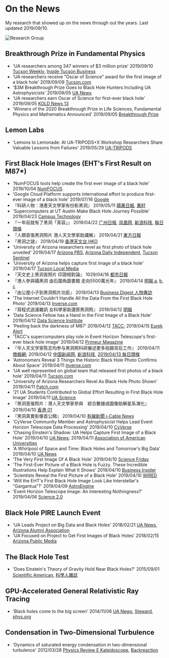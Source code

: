 # On the News

My research that showed up on the news through out the years.
Last updated 2019/09/10.

![Research Group](moments/2022/bhpire_group.jpg)

## Breakthrough Prize in Fundamental Physics

- 'UA researchers among 347 winners of $3 million prize'
  2019/09/10
  [Tucson Weekly](https://www.tucsonweekly.com/TheRange/archives/2019/09/10/ua-researchers-among-347-winners-of-3-million-prize),
  [Inside Tucson Business](https://www.insidetucsonbusiness.com/news/ua-researchers-among-winners-of-million-prize/article_130224c6-d3ff-11e9-98a9-d3761fbd5736.html)
- 'UA researchers receive "Oscar of Science" award for the first image of a black hole'
  2019/09/09
  [Tucson.com](https://tucson.com/news/local/ua-researchers-receive-oscar-of-science-award-for-the-first/article_fd1bcca8-64f3-51ad-b4c7-137f849e876c.html)
- '$3M Breakthrough Prize Goes to Black Hole Hunters Including UA Astrophysicists'
  2019/09/05
  [UA News](https://uanews.arizona.edu/story/3m-breakthrough-prize-goes-black-hole-hunters-including-ua-astrophysicists)
- 'UA researchers earn Oscar of Science for first-ever black hole'
  2019/09/05
  [KOLD News 13](https://www.kold.com/2019/09/05/ua-researchers-earn-oscar-science-first-ever-black-hole/)
- 'Winners of the 2020 Breakthrough Prize in Life Sciences, Fundamental Physics and Mathematics Announced'
  2019/09/05
  [Breakthrough Prize](https://breakthroughprize.org/News/54)

## Lemon Labs

- 'Lemons to Lemonade: At UA-TRIPODS+X Workshop Researchers Share Valuable Lessons from Failures'
  2019/05/29
  [UA-TRIPODS](https://tripods.math.arizona.edu/news)

## First Black Hole Images (EHT's First Result on M87\*)

- 'NumFOCUS tools help create the first ever image of a black hole'
  2019/10/04
  [NumFOCUS](https://numfocus.org/case-studies/first-photograph-black-hole)
- 'Google Cloud Platform supports international effort to produce first-ever image of a black hole'
  2019/07/16
  [Google](https://edu.google.com/why-google/case-studies/eht-gcp)
- 『科研人物：港產天文學家有份影黑洞』
  2019/05/11
  [蘋果日報](https://hk.lifestyle.appledaily.com/lifestyle/realtime/article/20190510/59579000),
  [果籽](https://hk.lifestyle.appledaily.com/lifestyle/tech/daily/article/20190511/20675578)
- 'Supercomputers at UT Austin Make Black Hole Journey Possible'
  2019/04/23
  [Campus Technology](https://campustechnology.com/articles/2019/04/23/supercomputers-at-ut-austin-make-black-hole-journey-possible.aspx)
- 『一年前就有了黑洞「真容」』
  2019/04/22
  [广州日报](http://news.dayoo.com/society/201904/22/140000_52545856.htm),
  [凤凰网](https://tech.ifeng.com/c/7m43mstxvGk),
  [新浪科技](https://tech.sina.com.cn/d/s/2019-04-22/doc-ihvhiqax4297007.shtml),
  [每日頭條](https://kknews.cc/science/a34nj3x.html)
- 『人類首張黑洞照片 港人天文學家助講解』
  2019/04/21
  [東方日報](https://orientaldaily.on.cc/cnt/news/20190421/00176_056.html)
- 『黑洞之謎』
  2019/04/19
  [香港天文台 HKO](https://www.facebook.com/watch/?v=2262573617195585)
- 'University of Arizona researchers revel as first photo of black hole unveiled'
  2019/04/17
  [Arizona PBS](https://cronkitenews.azpbs.org/2019/04/10/university-of-arizona-researchers-revel-as-photo-of-black-hole-unveiled/),
  [Arizona Daily Independent](https://arizonadailyindependent.com/2019/04/10/university-of-arizona-researchers-revel-as-photo-of-black-hole-unveiled/),
  [Tucson Sentinel](http://www.tucsonsentinel.com/local/report/041719_black_hole_ua/university-arizona-researchers-revel-as-first-photo-black-hole-unveiled/)
- 'University of Arizona helps capture first image of a black hole'
  2019/04/17
  [Tucson Local Media](https://www.tucsonlocalmedia.com/news/article_9aa26a62-5bb4-11e9-b8f7-1748e0f95ab8.html)
- 『天文史上黑洞首照片 印證相對論』
  1029/04/16
  [都市日報](https://www.metrodaily.hk/metro_news/天文史上黑洞首照片-印證相對論/)
- 『港人參與攝黑洞 由石圍角圖書館 走向5500萬光年』
  2019/04/14
  [明報 a](https://news.mingpao.com/pns/港聞/article/20190414/s00002/1555179555836/港人參與攝黑洞-由石圍角圖書館-走向5500萬光年),
  [b](https://news.mingpao.com/pns/港聞/article/20190414/s00002/1555179558098/英文差礙升學-「考無數次toefl」),
  [c](https://news.mingpao.com/pns/港聞/article/20190414/s00002/1555179558223/照片被彈模糊-「已是人類目前最好」)
- 『由公屋小子到黑洞照片功臣』
  2019/04/13
  [Business Digest 人物專訪](https://www.facebook.com/406692330142425/posts/427902514688073/)
- 'The Internet Couldn't Handle All the Data From the First Black Hole Photo'
  2019/04/13
  [Inverse.com](https://www.inverse.com/article/54833-m87-black-hole-photo-data-storage-feat)
- 『寫程式過濾雜訊 女科學家助還原黑洞照』
  2019/04/12
  [明報](https://news.mingpao.com/pns/國際/article/20190412/s00014/1555008453729/寫程式過濾雜訊-女科學家助還原黑洞照)
- 'Data Science Fellow has a Hand in the First Image of a Black Hole'
  2019/04/12
  [Data Science Institute](https://datascience.arizona.edu/news)
- 'Peeling back the darkness of M87'
  2019/04/12
  [TACC](https://www.tacc.utexas.edu/-/peeling-back-the-darkness-of-m87);
  2019/04/15
  [Eurek Alert](https://www.eurekalert.org/pub_releases/2019-04/uota-pbt041519.php)
- 'TACC's supercomputers play role in Event Horizon Telescope's first-ever black hole image'
  2019/04/12
  [Primeur Magazine](http://primeurmagazine.com/weekly/AE-PR-05-19-64.html)
- 『华人天文学家陈志均参与黑洞照科研展述更多拍摄背后工作』
  2019/04/11
  [僑報網](http://www.uschinapress.com/2019/0411/1160965.shtml);
  2019/04/12
  [中国新闻网](https://www.chinanews.com/hr/2019/04-12/8807277.shtml),
  [新浪科技](https://tech.sina.com.cn/i/2019-04-12/doc-ihvhiqax2119667.shtml),
  [2019/04/13 每日頭條](https://kknews.cc/science/8p6kavq.html)
- 'Astronomers Reveal 3 Things the Historic Black Hole Photo Confirms About Space'
  2019/04/11
  [Inverse.com](https://www.inverse.com/article/54781-what-does-m87-change-what-we-know-about-black-holes-not-much-and-thats-awesome)
- 'UA well represented on global team that released first photos of a black hole'
  2019/04/11
  [Tucson.com](https://tucson.com/news/local/ua-well-represented-on-global-team-that-released-first-photos/article_a86b7125-5d23-5e8e-91fb-b2e45e17ecc9.html)
- 'University of Arizona Researchers Revel As Black Hole Photo Shown'
  2019/04/11
  [Patch.com](https://patch.com/arizona/phoenix/university-arizona-researchers-revel-black-hole-photo-shown)
- '21 UA Students Contributed to Global Effort Resulting in First Black Hole Image'
  2019/04/11
  [UA Science](https://uascience.org/2019/04/11/21-ua-students-contributed-to-global-effort-resulting-in-first-black-hole-image/)
- 『黑洞首張照片：港人天文學家參與　綜合數據成圖像助解星系演化』
  2019/04/10
  [香港 01](https://www.hk01.com/社會新聞/316673/黑洞首張照片-港人天文學家參與-綜合數據成圖像助解星系演化)
- 『黑洞真實影像首公開』
  2019/04/10
  [有線新聞 i-Cable News](https://www.facebook.com/watch/?v=338918106735282)
- 'CyVerse Community Member and Astrophysicist Helps Lead Event Horizon Telescope Data Processing'
  2019/04/10
  [CyVerse](https://www.cyverse.org/single-post/2019/04/10/CyVerse-Community-Member-and-Astrophysicist-Helps-Lead-Event-Horizon-Telescope-Data-Processing)
- 'Chasing Einstein's Shadow: UA Helps Capture First Image of a Black Hole'
  2019/04/10
  [UA News](https://uanews.arizona.edu/story/chasing-einsteins-shadow);
  2019/04/11
  [Association of American Universities](https://www.aau.edu/research-scholarship/featured-research-topics/chasing-einsteins-shadow-ua-helps-capture-first-image)
- 'A Whirlpool of Space and Time: Black Holes and Tomorrow's Big Data'
  2019/04/10
  [UA News](https://experts.arizona.edu/blackhole)
- 'The Very First Image Of A Black Hole'
  2019/04/10
  [Science Friday](https://www.sciencefriday.com/articles/breaking-first-image-black-hole/)
- 'The First-Ever Picture of a Black Hole is Fuzzy. These Incredible Illustrations Help Explain What It Shows'
  2019/04/10
  [Business Insider](https://www.businessinsider.com/black-hole-first-photo-event-horizon-telescope-picture-explained-2019-4)
- 'Scientists Reveal the First Picture of a Black Hole'
  2019/04/10
  [WIRED](https://www.wired.com/story/scientists-reveal-the-first-picture-of-a-black-hole/)
- 'Will the EHT's First Black Hole Image Look Like Interstellar's "Gargantua"?'
  2019/04/09
  [AstroEngine](https://astroengine.com/2019/04/09/will-the-ehts-first-black-hole-image-look-like-interstellars-gargantua/)
- 'Event Horizon Telescope Image: An Interesting Nothingness?'
  2019/04/06
  [Science 2.0](https://www.science20.com/hontas_farmer/event_horizon_telescope_image_an_interesting_nothingness-237451)

## Black Hole PIRE Launch Event

- 'UA Leads Project on Big Data and Black Holes'
  2018/02/21
  [UA News](https://uanews.arizona.edu/story/ua-leads-project-big-data-and-black-holes),
  [Arizona Alumni Association](https://arizonaalumni.com/article/ua-leads-project-big-data-and-black-holes)
- 'UA Focused on Project to Get First Images of Black Holes'
  2018/02/15
  [Arizona Public Media](https://news.azpm.org/p/news-articles/2018/2/15/124205-ua-gets-grant-to-support-black-hole-research/)

## The Black Hole Test

- 'Does Einstein's Theory of Gravity Hold Near Black Holes?'
  2015/09/01
  [Scientific American](https://www.scientificamerican.com/article/does-einstein-s-theory-of-gravity-hold-near-black-holes/),
  [科學人雜誌](http://sa.ylib.com/MagArticle.aspx?Unit=featurearticles&id=4307)

## GPU-Accelerated General Relativistic Ray Tracing

- 'Black holes come to the big screen'
  2014/11/06
  [UA News](https://uanews.arizona.edu/story/black-holes-come-big-screen),
  [Steward](https://www.as.arizona.edu/featured-articles/ua-astrophysicists-use-computer-gaming-hardware-steroids-simulate-black-hole),
  [phys.org](https://phys.org/news/2014-11-black-holes-big-screen.html)

## Condensation in Two-Dimensional Turbulence

- 'Dynamics of saturated energy condensation in two-dimensional turbulence'
  2012/03/28
  [Physics Review E Kaleidoscope](https://journals.aps.org/pre/kaleidoscope/pre/85/3/036315),
  [Backreaction](http://backreaction.blogspot.com/2012/10/turbulence-in-2-dimensional-box-pretty.html)
